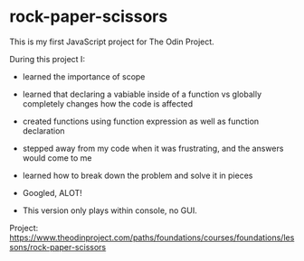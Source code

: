 # rock-paper-scissors
This is my first JavaScript project for The Odin Project.

During this project I:
- learned the importance of scope
- learned that declaring a vabiable inside of a function vs globally completely changes how the code is affected
- created functions using function expression as well as function declaration
- stepped away from my code when it was frustrating, and the answers would come to me
- learned how to break down the problem and solve it in pieces
- Googled, ALOT!

- This version only plays within console, no GUI.

Project:
https://www.theodinproject.com/paths/foundations/courses/foundations/lessons/rock-paper-scissors